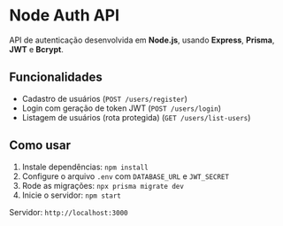 # Node Auth API

API de autenticação desenvolvida em **Node.js**, usando **Express**, **Prisma**, **JWT** e **Bcrypt**.  

## Funcionalidades
- Cadastro de usuários (`POST /users/register`)
- Login com geração de token JWT (`POST /users/login`)
- Listagem de usuários (rota protegida) (`GET /users/list-users`)

## Como usar
1. Instale dependências: `npm install`  
2. Configure o arquivo `.env` com `DATABASE_URL` e `JWT_SECRET`  
3. Rode as migrações: `npx prisma migrate dev`  
4. Inicie o servidor: `npm start`  

Servidor: `http://localhost:3000`
